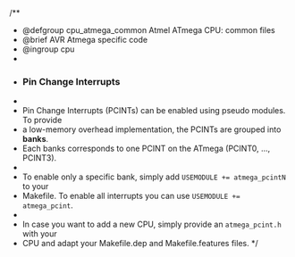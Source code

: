 /**
 * @defgroup    cpu_atmega_common Atmel ATmega CPU: common files
 * @brief       AVR Atmega specific code
 * @ingroup     cpu
 *
 * ### Pin Change Interrupts
 *
 * Pin Change Interrupts (PCINTs) can be enabled using pseudo modules. To provide
 * a low-memory overhead implementation, the PCINTs are grouped into **banks**.
 * Each banks corresponds to one PCINT on the ATmega (PCINT0, ..., PCINT3).
 *
 * To enable only a specific bank, simply add `USEMODULE += atmega_pcintN` to your
 * Makefile. To enable all interrupts you can use `USEMODULE += atmega_pcint`.
 *
 * In case you want to add a new CPU, simply provide an `atmega_pcint.h` with your
 * CPU and adapt your Makefile.dep and Makefile.features files.
 */
